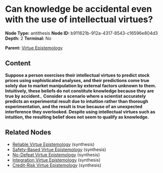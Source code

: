 # Can knowledge be accidental even with the use of intellectual virtues?

**Node Type:** antithesis
**Node ID:** b911621b-912a-4317-8543-c16596e804d3
**Depth:** 2
**Terminal:** No

**Parent:** [Virtue Epistemology](virtue-epistemology.md)

## Content

**Suppose a person exercises their intellectual virtues to predict stock prices using sophisticated analyses, and their predictions come true solely due to market manipulation by external factors unknown to them. Intuitively, these beliefs do not constitute knowledge because they are true by accident.**, **Consider a scenario where a scientist accurately predicts an experimental result due to intuition rather than thorough experimentation, and the result is true because of an unexpected interference they overlooked. Despite using intellectual virtues such as intuition, the resulting belief does not seem to qualify as knowledge.**

## Related Nodes

- [Reliable Virtue Epistemology](reliable-virtue-epistemology.md) (synthesis)
- [Safety-Based Virtue Epistemology](safety-based-virtue-epistemology.md) (synthesis)
- [No-Defeat Virtue Epistemology](no-defeat-virtue-epistemology.md) (synthesis)
- [Integration Virtue Epistemology](integration-virtue-epistemology.md) (synthesis)
- [Credit-Risk Virtue Epistemology](credit-risk-virtue-epistemology.md) (synthesis)
